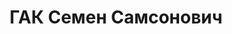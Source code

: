 ---
title: ГАК Семен Самсонович
description: 'Род. в 1911, Челябинская обл., Кустанайский р-н, д. Борисовка, русский
  (украинец). Проживал: Свердловская обл., г. Нижний Тагил. Завод 68, строгаль

  Арестован 05.08.1937. Приговор: 21.01.1938 – 15 лет ИТЛ'
---